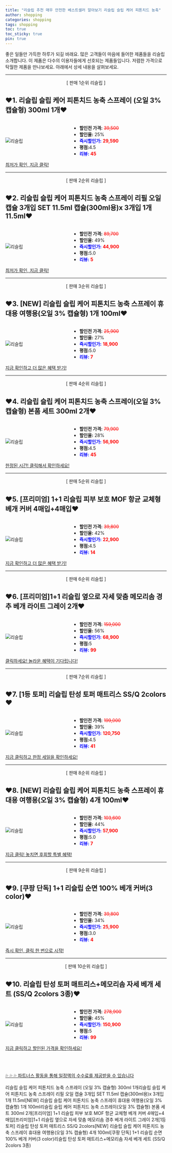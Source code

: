 ```yaml
---
title: "리슬립 추천 매우 안전한 베스트셀러 알아보기 리슬립 슬립 케어 피톤치드 농축"
author: shopping
categories: shopping
tags: shopping
toc: true
toc_sticky: true
pin: true
---
```

좋은 일들만 가득한 하루가 되길 바래요. 많은 고객들이 마음에 들어한 제품들을 리슬립 소개합니다. 이 제품은 다수의 이용자들에게 선호되는 제품들입니다. 저렴한 가격으로 탁월한 제품을 만나보세요. 아래에서 상세 내용을 살펴보세요.

---
<p class="toplist" style="margin: 0 auto; display: block; width: fit-content;">[ 판매 1순위 리슬립 ]</p>

<h2><strong>❤️1. 리슬립 슬립 케어 피톤치드 농축 스프레이 (오일 3% 캡슐형) 300ml 1개❤️</strong></h2>

<div style="display: flex; align-items: center;">
    <div style="flex: 0.4;">
        <img src="https://thumbnail9.coupangcdn.com/thumbnails/remote/230x230ex/image/vendor_inventory/5b32/ec53ccd3d1602d0da4ad409fa3ea6c9fe7f8f0ff5ec1976cdb94c27baf24.jpg" alt="리슬립" style="max-width: 100%;">
    </div>
    <div style="flex: 0.6; margin-left: 10px;">
        <ul>
            <li><strong>할인전 가격:</strong> <del style="color: red;">39,500</del></li>
            <li><strong>할인율:</strong> 25%</li>
            <li><span style='color:blue'><strong>즉시할인가:</strong></span> <span style='color:red'><strong>29,590</strong></span></li>
            <li><strong>평점:</strong>4.5</li>
            <li><span style='color:blue'><strong>리뷰:</strong></span> <span style='color:red'><strong>45</strong></span></li>
        </ul>
    </div>
</div>
<div class="center">
    <a href="https://selin100587001.github.io?lptag=AF9450613&subid=githubio&pageKey=7881388983&traceid=V0-153&itemId=21554862287&vendorItemId=89612339273" class="myButton">
        최저가 확인, 지금 클릭!
    </a>
</div>


---
<p class="toplist" style="margin: 0 auto; display: block; width: fit-content;">[ 판매 2순위 리슬립 ]</p>

<h2><strong>❤️2. 리슬립 슬립 케어 피톤치드 농축 스프레이 리필 오일 캡슐 3개입 SET 11.5ml 캡슐(300ml용)x 3개입 1개 11.5ml❤️</strong></h2>

<div style="display: flex; align-items: center;">
    <div style="flex: 0.4;">
        <img src="https://thumbnail6.coupangcdn.com/thumbnails/remote/230x230ex/image/vendor_inventory/27a4/cdb8eab7075f76865e9df170338b35470cb0d731c4b98bc9041e8d892397.jpg" alt="리슬립" style="max-width: 100%;">
    </div>
    <div style="flex: 0.6; margin-left: 10px;">
        <ul>
            <li><strong>할인전 가격:</strong> <del style="color: red;">89,700</del></li>
            <li><strong>할인율:</strong> 49%</li>
            <li><span style='color:blue'><strong>즉시할인가:</strong></span> <span style='color:red'><strong>44,900</strong></span></li>
            <li><strong>평점:</strong>5.0</li>
            <li><span style='color:blue'><strong>리뷰:</strong></span> <span style='color:red'><strong>5</strong></span></li>
        </ul>
    </div>
</div>
<div class="center">
    <a href="https://selin100587001.github.io?lptag=AF9450613&subid=githubio&pageKey=7928612833&traceid=V0-153&itemId=21802322064&vendorItemId=90588029468" class="myButton">
        최저가 확인, 지금 클릭!
    </a>
</div>


---
<p class="toplist" style="margin: 0 auto; display: block; width: fit-content;">[ 판매 3순위 리슬립 ]</p>

<h2><strong>❤️3. [NEW] 리슬립 슬립 케어 피톤치드 농축 스프레이 휴대용 여행용(오일 3% 캡슐형) 1개 100ml❤️</strong></h2>

<div style="display: flex; align-items: center;">
    <div style="flex: 0.4;">
        <img src="https://thumbnail6.coupangcdn.com/thumbnails/remote/230x230ex/image/vendor_inventory/b22f/5c58c38705884ca05a087041a7bbc45b8c14c415b9692db3172ad7f300b1.jpg" alt="리슬립" style="max-width: 100%;">
    </div>
    <div style="flex: 0.6; margin-left: 10px;">
        <ul>
            <li><strong>할인전 가격:</strong> <del style="color: red;">25,900</del></li>
            <li><strong>할인율:</strong> 27%</li>
            <li><span style='color:blue'><strong>즉시할인가:</strong></span> <span style='color:red'><strong>18,900</strong></span></li>
            <li><strong>평점:</strong>5.0</li>
            <li><span style='color:blue'><strong>리뷰:</strong></span> <span style='color:red'><strong>7</strong></span></li>
        </ul>
    </div>
</div>
<div class="center">
    <a href="https://selin100587001.github.io?lptag=AF9450613&subid=githubio&pageKey=8033047266&traceid=V0-153&itemId=22467133648&vendorItemId=90188154835" class="myButton">
        지금 확인하고 더 많은 혜택 받기!
    </a>
</div>


---
<p class="toplist" style="margin: 0 auto; display: block; width: fit-content;">[ 판매 4순위 리슬립 ]</p>

<h2><strong>❤️4. 리슬립 슬립 케어 피톤치드 농축 스프레이(오일 3% 캡슐형) 본품 세트 300ml 2개❤️</strong></h2>

<div style="display: flex; align-items: center;">
    <div style="flex: 0.4;">
        <img src="https://thumbnail8.coupangcdn.com/thumbnails/remote/230x230ex/image/vendor_inventory/fc2e/e192d1b77383124348f7468d05670c1ebb2531a86809098c4c072e889808.jpg" alt="리슬립" style="max-width: 100%;">
    </div>
    <div style="flex: 0.6; margin-left: 10px;">
        <ul>
            <li><strong>할인전 가격:</strong> <del style="color: red;">79,900</del></li>
            <li><strong>할인율:</strong> 28%</li>
            <li><span style='color:blue'><strong>즉시할인가:</strong></span> <span style='color:red'><strong>56,900</strong></span></li>
            <li><strong>평점:</strong>4.5</li>
            <li><span style='color:blue'><strong>리뷰:</strong></span> <span style='color:red'><strong>45</strong></span></li>
        </ul>
    </div>
</div>
<div class="center">
    <a href="https://selin100587001.github.io?lptag=AF9450613&subid=githubio&pageKey=7881388983&traceid=V0-153&itemId=21554862288&vendorItemId=89934856246" class="myButton">
        한정된 시간! 클릭해서 확인하세요!
    </a>
</div>


---
<p class="toplist" style="margin: 0 auto; display: block; width: fit-content;">[ 판매 5순위 리슬립 ]</p>

<h2><strong>❤️5. [프리미엄] 1+1 리슬립 피부 보호 MOF 항균 교체형 베개 커버 4매입+4매입❤️</strong></h2>

<div style="display: flex; align-items: center;">
    <div style="flex: 0.4;">
        <img src="https://thumbnail8.coupangcdn.com/thumbnails/remote/230x230ex/image/vendor_inventory/f619/f91951d943abe54c1d9a6ca63406b1ebde29a14ee78d05fdd336d2c21a1a.png" alt="리슬립" style="max-width: 100%;">
    </div>
    <div style="flex: 0.6; margin-left: 10px;">
        <ul>
            <li><strong>할인전 가격:</strong> <del style="color: red;">39,800</del></li>
            <li><strong>할인율:</strong> 42%</li>
            <li><span style='color:blue'><strong>즉시할인가:</strong></span> <span style='color:red'><strong>22,900</strong></span></li>
            <li><strong>평점:</strong>4.5</li>
            <li><span style='color:blue'><strong>리뷰:</strong></span> <span style='color:red'><strong>14</strong></span></li>
        </ul>
    </div>
</div>
<div class="center">
    <a href="https://selin100587001.github.io?lptag=AF9450613&subid=githubio&pageKey=7420858521&traceid=V0-153&itemId=19249411836&vendorItemId=86365174662" class="myButton">
        지금 확인하고 더 많은 혜택 받기!
    </a>
</div>


---
<p class="toplist" style="margin: 0 auto; display: block; width: fit-content;">[ 판매 6순위 리슬립 ]</p>

<h2><strong>❤️6. [프리미엄]1+1 리슬립 옆으로 자세 맞춤 메모리솜 경추 베개 라이트 그레이 2개❤️</strong></h2>

<div style="display: flex; align-items: center;">
    <div style="flex: 0.4;">
        <img src="https://thumbnail7.coupangcdn.com/thumbnails/remote/230x230ex/image/vendor_inventory/2618/31c5aa9f7bdc89d5e592cf3b21a277006b540634cf0b8a99a6f429cf7523.png" alt="리슬립" style="max-width: 100%;">
    </div>
    <div style="flex: 0.6; margin-left: 10px;">
        <ul>
            <li><strong>할인전 가격:</strong> <del style="color: red;">159,000</del></li>
            <li><strong>할인율:</strong> 56%</li>
            <li><span style='color:blue'><strong>즉시할인가:</strong></span> <span style='color:red'><strong>68,900</strong></span></li>
            <li><strong>평점:</strong>5</li>
            <li><span style='color:blue'><strong>리뷰:</strong></span> <span style='color:red'><strong>99</strong></span></li>
        </ul>
    </div>
</div>
<div class="center">
    <a href="https://selin100587001.github.io?lptag=AF9450613&subid=githubio&pageKey=7054763923&traceid=V0-153&itemId=17476089442&vendorItemId=84643677872" class="myButton">
        클릭하세요! 놀라운 혜택이 기다립니다!
    </a>
</div>


---
<p class="toplist" style="margin: 0 auto; display: block; width: fit-content;">[ 판매 7순위 리슬립 ]</p>

<h2><strong>❤️7. [1등 토퍼] 리슬립 탄성 토퍼 매트리스 SS/Q 2colors❤️</strong></h2>

<div style="display: flex; align-items: center;">
    <div style="flex: 0.4;">
        <img src="https://thumbnail8.coupangcdn.com/thumbnails/remote/230x230ex/image/vendor_inventory/df6a/125a6f2685ee6c0a3b637e51622fbd546522ad02c539a8f91777f3ad7c9f.png" alt="리슬립" style="max-width: 100%;">
    </div>
    <div style="flex: 0.6; margin-left: 10px;">
        <ul>
            <li><strong>할인전 가격:</strong> <del style="color: red;">199,000</del></li>
            <li><strong>할인율:</strong> 39%</li>
            <li><span style='color:blue'><strong>즉시할인가:</strong></span> <span style='color:red'><strong>120,750</strong></span></li>
            <li><strong>평점:</strong>4.5</li>
            <li><span style='color:blue'><strong>리뷰:</strong></span> <span style='color:red'><strong>41</strong></span></li>
        </ul>
    </div>
</div>
<div class="center">
    <a href="https://selin100587001.github.io?lptag=AF9450613&subid=githubio&pageKey=7363527493&traceid=V0-153&itemId=18976922318&vendorItemId=84537731178" class="myButton">
        지금 클릭하고 한정 세일을 확인하세요!
    </a>
</div>


---
<p class="toplist" style="margin: 0 auto; display: block; width: fit-content;">[ 판매 8순위 리슬립 ]</p>

<h2><strong>❤️8. [NEW] 리슬립 슬립 케어 피톤치드 농축 스프레이 휴대용 여행용(오일 3% 캡슐형) 4개 100ml❤️</strong></h2>

<div style="display: flex; align-items: center;">
    <div style="flex: 0.4;">
        <img src="https://thumbnail10.coupangcdn.com/thumbnails/remote/230x230ex/image/vendor_inventory/ad38/c8f9e5d86f6c1620a0f721b0a0c8503bf2b054bff8d6bb27e3f3b017a7fa.jpg" alt="리슬립" style="max-width: 100%;">
    </div>
    <div style="flex: 0.6; margin-left: 10px;">
        <ul>
            <li><strong>할인전 가격:</strong> <del style="color: red;">103,600</del></li>
            <li><strong>할인율:</strong> 44%</li>
            <li><span style='color:blue'><strong>즉시할인가:</strong></span> <span style='color:red'><strong>57,900</strong></span></li>
            <li><strong>평점:</strong>5.0</li>
            <li><span style='color:blue'><strong>리뷰:</strong></span> <span style='color:red'><strong>7</strong></span></li>
        </ul>
    </div>
</div>
<div class="center">
    <a href="https://selin100587001.github.io?lptag=AF9450613&subid=githubio&pageKey=8033047266&traceid=V0-153&itemId=22467133644&vendorItemId=89510139900" class="myButton">
        지금 클릭! 놓치면 후회할 특별 혜택!
    </a>
</div>


---
<p class="toplist" style="margin: 0 auto; display: block; width: fit-content;">[ 판매 9순위 리슬립 ]</p>

<h2><strong>❤️9. [쿠팡 단독] 1+1 리슬립 순면 100% 베개 커버(3 color)❤️</strong></h2>

<div style="display: flex; align-items: center;">
    <div style="flex: 0.4;">
        <img src="https://thumbnail10.coupangcdn.com/thumbnails/remote/230x230ex/image/vendor_inventory/88d6/fc7ddbfb48ee72250955b059071a3bb982a62f152e0124a475b1683128d2.jpg" alt="리슬립" style="max-width: 100%;">
    </div>
    <div style="flex: 0.6; margin-left: 10px;">
        <ul>
            <li><strong>할인전 가격:</strong> <del style="color: red;">39,800</del></li>
            <li><strong>할인율:</strong> 34%</li>
            <li><span style='color:blue'><strong>즉시할인가:</strong></span> <span style='color:red'><strong>25,900</strong></span></li>
            <li><strong>평점:</strong>3.0</li>
            <li><span style='color:blue'><strong>리뷰:</strong></span> <span style='color:red'><strong>4</strong></span></li>
        </ul>
    </div>
</div>
<div class="center">
    <a href="https://selin100587001.github.io?lptag=AF9450613&subid=githubio&pageKey=7598750449&traceid=V0-153&itemId=20096028190&vendorItemId=87191303767" class="myButton">
        즉시 확인, 클릭 한 번으로 시작!
    </a>
</div>


---
<p class="toplist" style="margin: 0 auto; display: block; width: fit-content;">[ 판매 10순위 리슬립 ]</p>

<h2><strong>❤️10. 리슬립 탄성 토퍼 매트리스+메모리솜 자세 베개 세트 (SS/Q 2colors 3종)❤️</strong></h2>

<div style="display: flex; align-items: center;">
    <div style="flex: 0.4;">
        <img src="https://thumbnail9.coupangcdn.com/thumbnails/remote/230x230ex/image/vendor_inventory/5a7a/8bbfa03433f16c50696147e619617c7254f559c37be53bae07dbfc6d4fc3.png" alt="리슬립" style="max-width: 100%;">
    </div>
    <div style="flex: 0.6; margin-left: 10px;">
        <ul>
            <li><strong>할인전 가격:</strong> <del style="color: red;">278,900</del></li>
            <li><strong>할인율:</strong> 45%</li>
            <li><span style='color:blue'><strong>즉시할인가:</strong></span> <span style='color:red'><strong>150,900</strong></span></li>
            <li><strong>평점:</strong>5</li>
            <li><span style='color:blue'><strong>리뷰:</strong></span> <span style='color:red'><strong>99</strong></span></li>
        </ul>
    </div>
</div>
<div class="center">
    <a href="https://selin100587001.github.io?lptag=AF9450613&subid=githubio&pageKey=7633308921&traceid=V0-153&itemId=20264369459&vendorItemId=87312435861" class="myButton">
        지금 클릭하고 할인된 가격을 확인하세요!
    </a>
</div>

<br><br><br>[💦 💦 💦 파트너스 활동을 통해 일정액의 수수료를 제공받을 수 있습니다](https://link.coupang.com/a/bcpT2c)<br><br>리슬립 슬립 케어 피톤치드 농축 스프레이 (오일 3% 캡슐형) 300ml 1개리슬립 슬립 케어 피톤치드 농축 스프레이 리필 오일 캡슐 3개입 SET 11.5ml 캡슐(300ml용)x 3개입 1개 11.5ml[NEW] 리슬립 슬립 케어 피톤치드 농축 스프레이 휴대용 여행용(오일 3% 캡슐형) 1개 100ml리슬립 슬립 케어 피톤치드 농축 스프레이(오일 3% 캡슐형) 본품 세트 300ml 2개[프리미엄] 1+1 리슬립 피부 보호 MOF 항균 교체형 베개 커버 4매입+4매입[프리미엄]1+1 리슬립 옆으로 자세 맞춤 메모리솜 경추 베개 라이트 그레이 2개[1등 토퍼] 리슬립 탄성 토퍼 매트리스 SS/Q 2colors[NEW] 리슬립 슬립 케어 피톤치드 농축 스프레이 휴대용 여행용(오일 3% 캡슐형) 4개 100ml[쿠팡 단독] 1+1 리슬립 순면 100% 베개 커버(3 color)리슬립 탄성 토퍼 매트리스+메모리솜 자세 베개 세트 (SS/Q 2colors 3종)